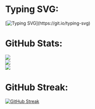 # Typing SVG:
[![Typing SVG](https://readme-typing-svg.demolab.com?font=Exo+2&weight=24&size=23&pause=1000&width=435&lines=Welcome+To+My+Github+Profile+Page!)](https://git.io/typing-svg)

# GitHub Stats:
![](https://github-readme-stats.vercel.app/api?username=MioGlobalDev&theme=transparent&hide_border=false&include_all_commits=false&count_private=false)<br/>
![](https://github-readme-streak-stats.herokuapp.com/?user=MioGlobalDev&theme=transparent&hide_border=false)<br/>
![](https://github-readme-stats.vercel.app/api/top-langs/?username=MioGlobalDev&theme=transparent&hide_border=false&include_all_commits=false&count_private=false&layout=compact)

# GitHub Streak:
[![GitHub Streak](https://streak-stats.demolab.com?user=MioGlobalDev&theme=transparent&hide_border=true&mode=weekly)](https://git.io/streak-stats)
